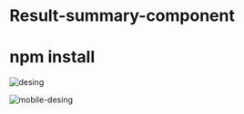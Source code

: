 # Result-summary-component

# npm install


![desing](https://github.com/user-attachments/assets/2bc949a0-b0ba-4c01-989b-15a34042969f)

![mobile-desing](https://github.com/user-attachments/assets/47f88f46-23ba-47d7-bd02-a2cec3e3ed8d)
